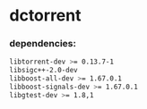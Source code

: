 # dctorrent

### dependencies:

```bash
libtorrent-dev >= 0.13.7-1
libsigc++-2.0-dev
libboost-all-dev >= 1.67.0.1
libboost-signals-dev >= 1.67.0.1 
libgtest-dev >= 1.8,1
```
